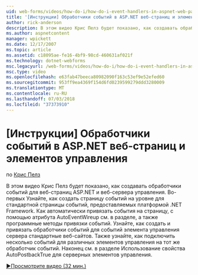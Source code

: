 ```yaml
---
uid: web-forms/videos/how-do-i/how-do-i-event-handlers-in-aspnet-web-pages-and-controls
title: '[Инструкции] Обработчики событий в ASP.NET веб-страниц и элементов управления | Документация Майкрософт'
author: rick-anderson
description: В этом видео Крис Пелз будет показано, как создавать обработчики событий для веб-страниц ASP.NET и веб-сервера управления. Во-первых вы научитесь создавать f событий на уровне страницы...
ms.author: aspnetcontent
manager: wpickett
ms.date: 12/17/2007
ms.topic: article
ms.assetid: c18095ae-fe16-4bf9-98cd-460631af021f
ms.technology: dotnet-webforms
msc.legacyurl: /web-forms/videos/how-do-i/how-do-i-event-handlers-in-aspnet-web-pages-and-controls
msc.type: video
ms.openlocfilehash: e63fab47beeca80982090f163c53ef9e52efed60
ms.sourcegitcommit: 953ff9ea4369f154d6fd0239599279ddd3280009
ms.translationtype: MT
ms.contentlocale: ru-RU
ms.lasthandoff: 07/03/2018
ms.locfileid: "37373910"
---
```

<a name="how-do-i-event-handlers-in-aspnet-web-pages-and-controls"></a>[Инструкции] Обработчики событий в ASP.NET веб-страниц и элементов управления
====================
по [Крис Пелз](https://twitter.com/chrispels)

В этом видео Крис Пелз будет показано, как создавать обработчики событий для веб-страниц ASP.NET и веб-сервера управления. Во-первых Узнайте, как создать страницу событий на уровне для стандартной страницы событий, предоставляемых платформой .NET Framework. Как автоматически привязать события на страницу, с помощью атрибута AutoEventWireup см. в разделе, а также программные методы привязки событий. Узнайте, как создать и привязать обработчики событий для событий элемента управления сервера стандартные веб-сайтов. Также узнайте, как подключить несколько событий для различных элементов управления на тот же обработчик событий. Наконец см. в разделе Использование свойства AutoPostbackTrue для серверных элементов управления.

[&#9654;Просмотрите видео (32 мин.)](https://channel9.msdn.com/Blogs/ASP-NET-Site-Videos/how-do-i-event-handlers-in-aspnet-web-pages-and-controls)
